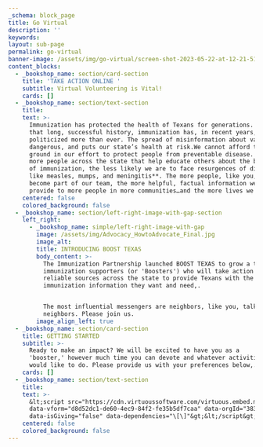 ```yaml
---
_schema: block_page
title: Go Virtual
description: ''
keywords:
layout: sub-page
permalink: go-virtual
banner-image: /assets/img/go-virtual/screen-shot-2023-05-22-at-12-21-51-pm.png
content_blocks:
  - _bookshop_name: section/card-section
    title: 'TAKE ACTION ONLINE '
    subtitle: Virtual Volunteering is Vital!
    cards: []
  - _bookshop_name: section/text-section
    title:
    text: >-
      Immunization has protected the health of Texans for generations. Despite
      that long, successful history, immunization has, in recent years, been
      politicized more than ever. The spread of misinformation about vaccines is
      dangerous, and puts our state’s health at risk.We cannot afford to lose
      ground in our effort to protect people from preventable disease. **The
      more people across the state that help educate others about the benefits
      of immunization, the less likely we are to face resurgences of diseases
      like measles, mumps, and meningitis**. The more people, like you, who
      become part of our team, the more helpful, factual information we can
      provide to more people in more communities…and the more lives we can save.
    centered: false
    colored_background: false
  - _bookshop_name: section/left-right-image-with-gap-section
    left_right:
      - _bookshop_name: simple/left-right-image-with-gap
        image: /assets/img/Advocacy_HowtoAdvocate_Final.jpg
        image_alt:
        title: INTRODUCING BOOST TEXAS
        body_content: >-
          The Immunization Partnership launched BOOST TEXAS to grow a team of
          immunization supporters (or 'Boosters') who will take action as
          reliable sources across the state to provide Texans with the
          immunization information they want and need,.


          The most influential messengers are neighbors, like you, talking to
          neighbors. Please join us.
        image_align_left: true
  - _bookshop_name: section/card-section
    title: GETTING STARTED
    subtitle: >-
      ​​​​​​Ready to make an impact? We will be excited to have you as a
      'booster,' however much time you can devote and whatever activities you
      would like to do. Please provide us with your preferences below,.
    cards: []
  - _bookshop_name: section/text-section
    title:
    text: >-
      &lt;script src="https://cdn.virtuoussoftware.com/virtuous.embed.min.js"
      data-vform="d8d52dc1-de60-4ec9-84f2-fe35b5df7caa" data-orgId="3832"
      data-isGiving="false" data-dependencies="\[\]"&gt;&lt;/script&gt;
    centered: false
    colored_background: false
---
```

